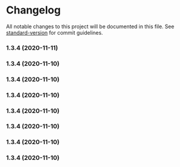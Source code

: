 # Changelog

All notable changes to this project will be documented in this file. See [standard-version](https://github.com/conventional-changelog/standard-version) for commit guidelines.

### 1.3.4 (2020-11-11)

### 1.3.4 (2020-11-10)

### 1.3.4 (2020-11-10)

### 1.3.4 (2020-11-10)

### 1.3.4 (2020-11-10)

### 1.3.4 (2020-11-10)

### 1.3.4 (2020-11-10)

### 1.3.4 (2020-11-10)
